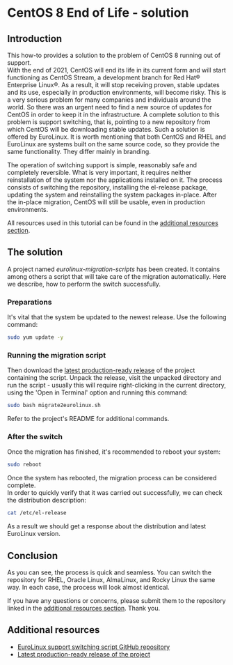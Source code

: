 # CentOS 8 End of Life - solution

## Introduction

This how-to provides a solution to the problem of CentOS 8 running out of
support.  
With the end of 2021, CentOS will end its life in its current form
and will start functioning as CentOS Stream, a development branch for Red Hat®
Enterprise Linux®. As a result, it will stop receiving proven, stable updates
and its use, especially in production environments, will become risky. This is
a very serious problem for many companies and individuals around the world. So
there was an urgent need to find a new source of updates for CentOS in order
to keep it in the infrastructure. A complete solution to this problem is
support switching, that is, pointing to a new repository from which CentOS
will be downloading stable updates. Such a solution is offered by EuroLinux.
It is worth mentioning that both CentOS and RHEL and EuroLinux are systems
built on the same source code, so they provide the same functionality. They
differ mainly in branding.

The operation of switching support is simple, reasonably safe and completely
reversible.  What is very important, it requires neither reinstallation of the
system nor the applications installed on it. The process consists of switching
the repository, installing the el-release package, updating the system and
reinstalling the system packages in-place.
After the in-place migration, CentOS will still be usable, even in production
environments. 

All resources used in this tutorial can be found in the [additional
resources section](#additional-resources).

## The solution

A project named *eurolinux-migration-scripts* has been created. It contains
among others a script that will take care of the migration automatically. Here
we describe, how to perform the switch successfully.

### Preparations

It's vital that the system be updated to the newest release. Use the following
command:

```bash
sudo yum update -y
```

### Running the migration script

Then download the [latest production-ready
release](https://github.com/EuroLinux/eurolinux-migration-scripts/archive/refs/heads/master.zip)
of the project containing the script. Unpack the release, visit the
unpacked directory and run the script - usually this will require
right-clicking in the current directory, using the 'Open in Terminal' option
and running this command:

```bash
sudo bash migrate2eurolinux.sh
```

Refer to the project's README for additional commands.

### After the switch

Once the migration has finished, it's recommended to reboot your system:

```bash
sudo reboot
```

Once the system has rebooted, the migration process can be considered
complete.  
In order to quickly verify that it was carried out successfully, we
can check the distribution description:

```bash
cat /etc/el-release
```

As a result we should get a response about the distribution and latest
EuroLinux version.

## Conclusion

As you can see, the process is quick and seamless. You can switch the
repository for RHEL, Oracle Linux, AlmaLinux, and Rocky Linux the same way.
In each case, the process will look almost identical.

If you have any questions or concerns, please submit them to the repository
linked in the [additional resources section](#additional-resources). Thank you.

## Additional resources

- [EuroLinux support switching script GitHub
  repository](https://github.com/EuroLinux/eurolinux-migration-scripts)
- [Latest production-ready release of the
  project](https://github.com/EuroLinux/eurolinux-migration-scripts/archive/refs/heads/master.zip)
